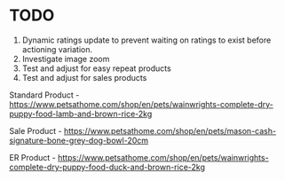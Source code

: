 # TODO
1. Dynamic ratings update to prevent waiting on ratings to exist before actioning variation.
2. Investigate image zoom
3. Test and adjust for easy repeat products
4. Test and adjust for sales products

Standard Product - https://www.petsathome.com/shop/en/pets/wainwrights-complete-dry-puppy-food-lamb-and-brown-rice-2kg

Sale Product - https://www.petsathome.com/shop/en/pets/mason-cash-signature-bone-grey-dog-bowl-20cm

ER Product - https://www.petsathome.com/shop/en/pets/wainwrights-complete-dry-puppy-food-duck-and-brown-rice-2kg
